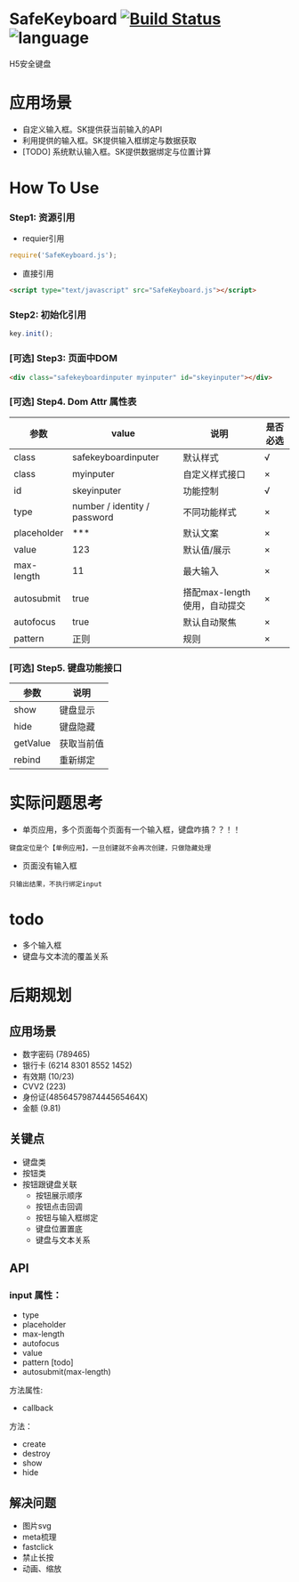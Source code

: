 

# SafeKeyboard [![Build Status](https://travis-ci.org/kevinyan/SafeKeyboard.png?branch=master)](https://travis-ci.org/kevinyan/SafeKeyboard)  ![language](https://img.shields.io/badge/language-javascript-orange.svg)
H5安全键盘


# 应用场景
- 自定义输入框。SK提供获当前输入的API
- 利用提供的输入框。SK提供输入框绑定与数据获取
- [TODO] 系统默认输入框。SK提供数据绑定与位置计算


# How To Use

### Step1: 资源引用

- requier引用

```js
require('SafeKeyboard.js');
```

- 直接引用

``` html    
<script type="text/javascript" src="SafeKeyboard.js"></script>
```

### Step2: 初始化引用
```js
key.init();
```


### [可选] Step3: 页面中DOM

```html
<div class="safekeyboardinputer myinputer" id="skeyinputer"></div>
```




### [可选] Step4. Dom Attr 属性表

参数 | value | 说明 | 是否必选
---|--- |--- |--- |
class | safekeyboardinputer | 默认样式 | √
class | myinputer | 自定义样式接口 | ×
id | skeyinputer | 功能控制 | √
type | number / identity / password | 不同功能样式 | ×
placeholder | *** | 默认文案 | ×
value | 123 | 默认值/展示 | ×
max-length | 11 | 最大输入 | ×
autosubmit | true | 搭配max-length使用，自动提交 | ×
autofocus | true | 默认自动聚焦 | ×
pattern | 正则 | 规则 | ×

### [可选] Step5. 键盘功能接口

参数 | 说明
---|---
show |  键盘显示
hide | 键盘隐藏
getValue | 获取当前值
rebind | 重新绑定


# 实际问题思考
- 单页应用，多个页面每个页面有一个输入框，键盘咋搞？？！！

```
键盘定位是个【单例应用】，一旦创建就不会再次创建，只做隐藏处理
```

- 页面没有输入框

```
只输出结果，不执行绑定input

```


# todo
- 多个输入框
- 键盘与文本流的覆盖关系








# 后期规划

## 应用场景
- 数字密码 (789465)
- 银行卡 (6214 8301 8552 1452)
- 有效期 (10/23)
- CVV2 (223)
- 身份证(4856457987444565464X)
- 金额 (9.81)

## 关键点
- 键盘类
- 按钮类
- 按钮跟键盘关联
	- 按钮展示顺序
	- 按钮点击回调
	- 按钮与输入框绑定
	- 键盘位置置底
	- 键盘与文本关系

## API

### input 属性：
- type
- placeholder
- max-length
- autofocus
- value
- pattern [todo]
- autosubmit(max-length)


方法属性:
- callback

方法：
- create
- destroy
- show
- hide

## 解决问题

- 图片svg
- meta梳理
- fastclick
- 禁止长按
- 动画、缩放
